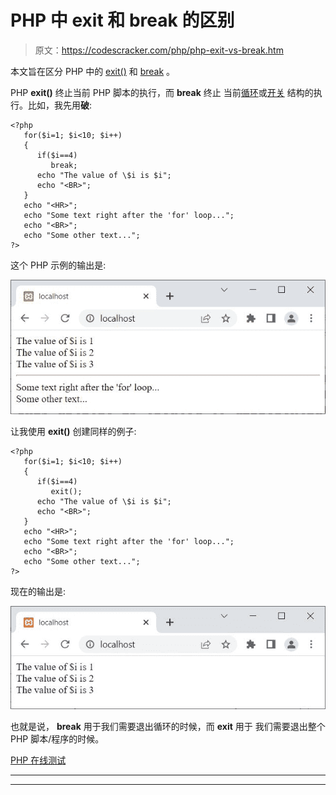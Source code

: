 # PHP 中 exit 和 break 的区别

> 原文：<https://codescracker.com/php/php-exit-vs-break.htm>

本文旨在区分 PHP 中的 [exit()](/php/php-exit-function.htm) 和 [break](/php/php-break-continue-keyword.htm) 。

PHP **exit()** 终止当前 PHP 脚本的执行，而 **break** 终止 当前[循环](/php/php-loops.htm)或[开关](/php/php-switch.htm) 结构的执行。比如，我先用**破**:

```
<?php
   for($i=1; $i<10; $i++)
   {
      if($i==4)
         break;
      echo "The value of \$i is $i";
      echo "<BR>";
   }
   echo "<HR>";
   echo "Some text right after the 'for' loop...";
   echo "<BR>";
   echo "Some other text...";
?>
```

这个 PHP 示例的输出是:

![php exit vs break](img/8b15fb85151284ff175c402a7f85efe6.png)

让我使用 **exit()** 创建同样的例子:

```
<?php
   for($i=1; $i<10; $i++)
   {
      if($i==4)
         exit();
      echo "The value of \$i is $i";
      echo "<BR>";
   }
   echo "<HR>";
   echo "Some text right after the 'for' loop...";
   echo "<BR>";
   echo "Some other text...";
?>
```

现在的输出是:

![php break vs exit](img/5e774a1e2eb3051eee8d1cdf723d9a36.png)

也就是说， **break** 用于我们需要退出循环的时候，而 **exit** 用于 我们需要退出整个 PHP 脚本/程序的时候。

[PHP 在线测试](/exam/showtest.php?subid=8)

* * *

* * *